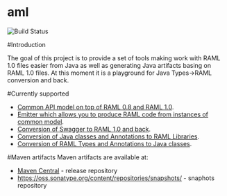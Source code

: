 # aml

![Build Status](https://api.travis-ci.org/OnPositive/aml.svg)

#Introduction

The goal of this project is to provide a set of tools making work with RAML 1.0 files easier from Java as well as generating Java artifacts basing on RAML 1.0 files. At this moment it is a playground for Java Types->RAML conversion and back.

#Currently supported
* [Common API model on top of RAML 0.8 and RAML 1.0](https://github.com/OnPositive/aml/blob/master/commonModel.md).
* [Emitter which allows you to produce RAML code from instances of common model](https://github.com/OnPositive/aml/blob/master/emitter.md).
* [Conversion of Swagger to RAML 1.0 and back](https://github.com/OnPositive/aml/blob/master/org.aml.swagger.io/README.md).
* [Conversion of Java classes and Annotations to RAML Libraries](https://github.com/OnPositive/aml/blob/master/java2raml.md).
* [Conversion of RAML Types and Annotations to Java classes](https://github.com/OnPositive/aml/blob/master/raml2java.md).


#Maven artifacts
Maven artifacts are available at:
 - [Maven Central](http://search.maven.org/#search|ga|1|com.onpositive.aml) - release repository
 - https://oss.sonatype.org/content/repositories/snapshots/ - snaphots repository


 
